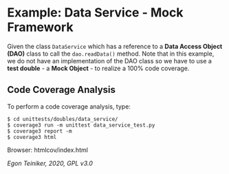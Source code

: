 # Example: Data Service - Mock Framework

Given the class `DataService` which has a reference to a **Data Access Object (DAO)**
class to call the `dao.readData()` method.
Note that in this example, we do not have an implementation of the DAO class so we have
to use a **test double** - a **Mock Object** - to realize a 100% code coverage.


## Code Coverage Analysis
To perform a code coverage analysis, type:
```
$ cd unittests/doubles/data_service/
$ coverage3 run -m unittest data_service_test.py
$ coverage3 report -m
$ coverage3 html
```

Browser: htmlcov/index.html



*Egon Teiniker, 2020, GPL v3.0*